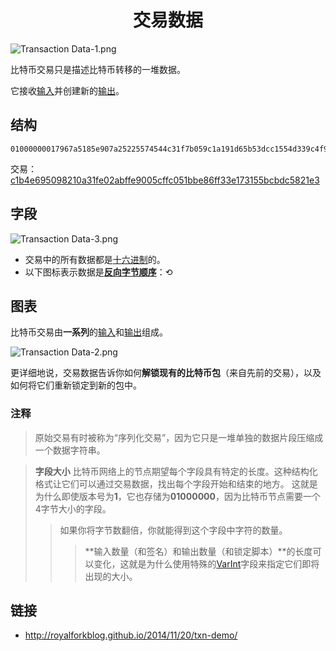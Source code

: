 # <center>交易数据</center>
![Transaction Data-1.png](img/Transaction%20Data-1-svg.png)

比特币交易只是描述比特币转移的一堆数据。

它接收[输入](../Transaction%20Data/Input/input.md)并创建新的[输出](../Transaction%20Data/output/output.md)。

## 结构
```
01000000017967a5185e907a25225574544c31f7b059c1a191d65b53dcc1554d339c4f9efc010000006a47304402206a2eb16b7b92051d0fa38c133e67684ed064effada1d7f925c842da401d4f22702201f196b10e6e4b4a9fff948e5c5d71ec5da53e90529c8dbd122bff2b1d21dc8a90121039b7bcd0824b9a9164f7ba098408e63e5b7e3cf90835cceb19868f54f8961a825ffffffff014baf2100000000001976a914db4d1141d0048b1ed15839d0b7a4c488cd368b0e88ac00000000
```
交易： [c1b4e695098210a31fe02abffe9005cffc051bbe86ff33e173155bcbdc5821e3](https://learnmeabitcoin.com/explorer/transaction/c1b4e695098210a31fe02abffe9005cffc051bbe86ff33e173155bcbdc5821e3)

## 字段

![Transaction Data-3.png](img/Transaction%20Data-3.png)

* 交易中的所有数据都是[十六进制](../../Other/Hexadecimal/hexadecimal.md)的。
* 以下图标表示数据是[**反向字节顺序**](../../Other/Little-endian/Little-Endian.md)：⟲

## 图表
比特币交易由**一系列**的[输入](../Transaction%20Data/Input/input.md)和[输出](../Transaction%20Data/output/output.md)组成。

![Transaction Data-2.png](img/Transaction%20Data-2%20(1).gif)

更详细地说，交易数据告诉你如何**解锁现有的比特币包**（来自先前的交易），以及如何将它们重新锁定到新的包中。

### 注释

>原始交易有时被称为“序列化交易”，因为它只是一堆单独的数据片段压缩成一个数据字符串。

>**字段大小**
比特币网络上的节点期望每个字段具有特定的长度。这种结构化格式让它们可以通过交易数据，找出每个字段开始和结束的地方。 
这就是为什么即使版本号为**1**，它也存储为**01000000**，因为比特币节点需要一个4字节大小的字段。  
>>如果你将字节数翻倍，你就能得到这个字段中字符的数量。
>>>**输入数量（和签名）和输出数量（和锁定脚本）**的长度可以变化，这就是为什么使用特殊的[VarInt](../../Other/VarInt/varint.md)字段来指定它们即将出现的大小。

## 链接
* http://royalforkblog.github.io/2014/11/20/txn-demo/